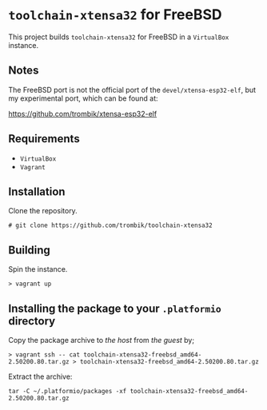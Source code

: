 # `toolchain-xtensa32` for FreeBSD

This project builds `toolchain-xtensa32` for FreeBSD in a `VirtualBox` instance.

## Notes

The FreeBSD port is not the official port of the `devel/xtensa-esp32-elf`, but
my experimental port, which can be found at:

https://github.com/trombik/xtensa-esp32-elf

## Requirements

* `VirtualBox`
* `Vagrant`

## Installation

Clone the repository.

```
# git clone https://github.com/trombik/toolchain-xtensa32
```

## Building

Spin the instance.

```
> vagrant up
```

## Installing the package to your `.platformio` directory

Copy the package archive to _the host_ from _the guest_ by;

```
> vagrant ssh -- cat toolchain-xtensa32-freebsd_amd64-2.50200.80.tar.gz > toolchain-xtensa32-freebsd_amd64-2.50200.80.tar.gz
```

Extract the archive:

```
tar -C ~/.platformio/packages -xf toolchain-xtensa32-freebsd_amd64-2.50200.80.tar.gz
```
